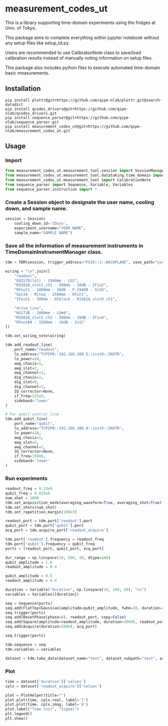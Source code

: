 # measurement_codes_ut

This is a library supporting time-domain experiments using the fridges at Univ. of Tokyo.

This package aims to complete everything within jupyter notebook without any setup files like setup_td.py.

Users are recommended to use CalibratonNote class to save/load calibration results instead of manually noting information on setup files.

This package also includes python files to execute automated time-domain basic measurements.

## Installation
```
pip install plottr@git+https://github.com/qipe-nlab/plottr.git@search-datadict
pip install qcodes_drivers@git+https://github.com/qipe-nlab/qcodes_drivers.git
pip install sequence_parser@git+https://github.com/qipe-nlab/sequence_parser.git
pip install measurement_codes_ut@git+https://github.com/qipe-nlab/measurement_codes_ut.git 
```

## Usage
### Import
```python
from measurement_codes_ut.measurement_tool.session import SessionManager as Session
from measurement_codes_ut.measurement_tool.datataking.time_domain import TimeDomainInstrumentManager as TDM
from measurement_codes_ut.measurement_tool import CalibrationNote
from sequence_parser import Sequence, Variable, Variables
from sequence_parser.instruction import *
```

### Create a Session object to designate the user name, cooling down, and sample name.
```python
session = Session(
    cooling_down_id='CDxxx', 
    experiment_username="YOUR NAME", 
    sample_name="SAMPLE NAME")
```

### Save all the information of measurement instruments in TimeDomainInstrumentManager class. 
```python
tdm = TDM(session, trigger_address="PXI0::1::BACKPLANE", save_path="your-save-directory")

wiring = "\n".join([
    "readout",
    "E8257D(lo1) - 1500mm - LO2",
    "M3202A_slot2_ch1 - 500mm - 10dB - IFin2",
    "RFout2 - 1000mm - 20dB - F-19480 - In1D",
    "Out2A - Miteq - 1500mm - RFin1",
    "IFout1 - 500mm - DCblock - M3102A_slot9_ch1",

    "drive_line",
    "N5173B - 2000mm - LO#4",
    "M3202A_slot2_ch2 - 500mm - 10dB - IFin4",
    "RFout#4 - 1500mm - 10dB - In1C"
])

tdm.set_wiring_note(wiring)

tdm.add_readout_line(
    port_name="readout",
    lo_address="TCPIP0::192.168.100.5::inst0::INSTR",
    lo_power=24,
    awg_chasis=1,
    awg_slot=2,
    awg_channel=1,
    dig_chasis=1,
    dig_slot=9,
    dig_channel=1,
    IQ_corrector=None,
    if_freq=125e6,
    sideband='lower'
)

# For qubit control line
tdm.add_qubit_line(
    port_name="qubit",
    lo_address="TCPIP0::192.168.100.9::inst0::INSTR",
    lo_power=18,
    awg_chasis=1,
    awg_slot=2,
    awg_channel=2,
    IQ_corrector=None,
    if_freq=150e6,
    sideband='lower'
)
```

### Run experiments
```python
readout_freq = 9.23e9
qubit_freq = 8.025e9
num_shot = 1000
tdm.set_acquisition_mode(averaging_waveform=True, averaging_shot=True)
tdm.set_shots(num_shot)
tdm.set_repetition_margin(100e3)

readout_port = tdm.port['readout'].port
qubit_port = tdm.port['qubit'].port
acq_port = tdm.acquire_port['readout_acquire']

tdm.port['readout'].frequency = readout_freq
tdm.port['qubit'].frequency = qubit_freq
ports = [readout_port, qubit_port, acq_port]

dur_range = np.linspace(10, 500, 40, dtype=int)
qubit_amplitude = 1.0
readout_amplitude = 0.4

qubit_amplitude = 0.5
readout_amplitude = 0.4

duration = Variable("duration", np.linspace(10, 200, 20), "ns")
variables = Variables([duration])

seq = Sequence(ports)
seq.add(FlatTop(Gaussian(amplitude=qubit_amplitude, fwhm=10, duration=20, zero_end=True), top_duration=duration), qubit_port)
seq.trigger(ports)
seq.add(ResetPhase(phase=0), readout_port, copy=False)
seq.add(Square(amplitude=readout_amplitude, duration=2000), readout_port)
seq.add(Acquire(duration=2000), acq_port)

seq.trigger(ports)

tdm.sequence = seq
tdm.variables = variables

dataset = tdm.take_data(dataset_name="test", dataset_subpath="test", as_complex=True, exp_file="test.ipynb")

```

### Plot
```python
time = dataset['duration']['values']
cplx = dataset['readout_acquire']['values']

plot = PlotHelper(title="")
plot.plot(time, cplx.real, label='I')
plot.plot(time, cplx.imag, label='Q')
plot.label("Time (ns)", "Signal")
plt.legend()
plt.show()

```
